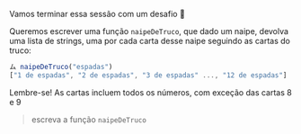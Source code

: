 Vamos terminar essa sessão com um desafio :muscle:

Queremos escrever uma função `naipeDeTruco`, que dado um naipe, devolva uma lista de strings, uma por cada carta desse naipe seguindo as cartas do truco:

```javascript
ム naipeDeTruco("espadas")
["1 de espadas", "2 de espadas", "3 de espadas" ..., "12 de espadas"]
```

Lembre-se! As cartas incluem todos os números, com exceção das cartas 8 e 9

> escreva a função `naipeDeTruco`
